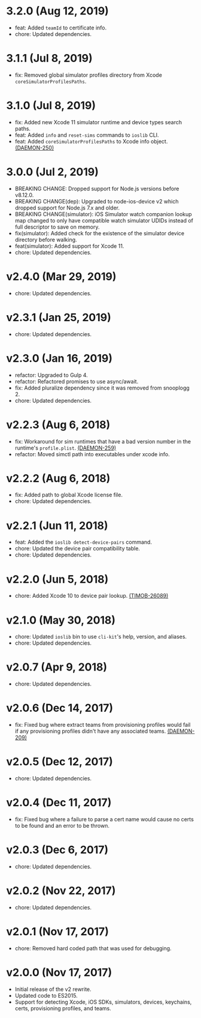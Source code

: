# 3.2.0 (Aug 12, 2019)

 * feat: Added `teamId` to certificate info.
 * chore: Updated dependencies.

# 3.1.1 (Jul 8, 2019)

 * fix: Removed global simulator profiles directory from Xcode `coreSimulatorProfilesPaths`.

# 3.1.0 (Jul 8, 2019)

 * fix: Added new Xcode 11 simulator runtime and device types search paths.
 * feat: Added `info` and `reset-sims` commands to `ioslib` CLI.
 * feat: Added `coreSimulatorProfilesPaths` to Xcode info object.
   [(DAEMON-250)](https://jira.appcelerator.org/browse/DAEMON-250)

# 3.0.0 (Jul 2, 2019)

 * BREAKING CHANGE: Dropped support for Node.js versions before v8.12.0.
 * BREAKING CHANGE(dep): Upgraded to node-ios-device v2 which dropped support for Node.js 7.x and
   older.
 * BREAKING CHANGE(simulator): iOS Simulator watch companion lookup map changed to only have
   compatible watch simulator UDIDs instead of full descriptor to save on memory.
 * fix(simulator): Added check for the existence of the simulator device directory before walking.
 * feat(simulator): Added support for Xcode 11.
 * chore: Updated dependencies.

# v2.4.0 (Mar 29, 2019)

 * chore: Updated dependencies.

# v2.3.1 (Jan 25, 2019)

 * chore: Updated dependencies.

# v2.3.0 (Jan 16, 2019)

 * refactor: Upgraded to Gulp 4.
 * refactor: Refactored promises to use async/await.
 * fix: Added pluralize dependency since it was removed from snooplogg 2.
 * chore: Updated dependencies.

# v2.2.3 (Aug 6, 2018)

 * fix: Workaround for sim runtimes that have a bad version number in the runtime's
   `profile.plist`. [(DAEMON-259)](https://jira.appcelerator.org/browse/DAEMON-259)
 * refactor: Moved simctl path into executables under xcode info.

# v2.2.2 (Aug 6, 2018)

 * fix: Added path to global Xcode license file.
 * chore: Updated dependencies.

# v2.2.1 (Jun 11, 2018)

 * feat: Added the `ioslib detect-device-pairs` command.
 * chore: Updated the device pair compatibility table.
 * chore: Updated dependencies.

# v2.2.0 (Jun 5, 2018)

 * chore: Added Xcode 10 to device pair lookup.
   [(TIMOB-26089)](https://jira.appcelerator.org/browse/TIMOB-26089)

# v2.1.0 (May 30, 2018)

 * chore: Updated `ioslib` bin to use `cli-kit`'s help, version, and aliases.
 * chore: Updated dependencies.

# v2.0.7 (Apr 9, 2018)

 * chore: Updated dependencies.

# v2.0.6 (Dec 14, 2017)

 * fix: Fixed bug where extract teams from provisioning profiles would fail if any provisioning
   profiles didn't have any associated teams.
   [(DAEMON-209)](https://jira.appcelerator.org/browse/DAEMON-209)

# v2.0.5 (Dec 12, 2017)

 * chore: Updated dependencies.

# v2.0.4 (Dec 11, 2017)

 * fix: Fixed bug where a failure to parse a cert name would cause no certs to be found and an
   error to be thrown.

# v2.0.3 (Dec 6, 2017)

 * chore: Updated dependencies.

# v2.0.2 (Nov 22, 2017)

 * chore: Updated dependencies.

# v2.0.1 (Nov 17, 2017)

 * chore: Removed hard coded path that was used for debugging.

# v2.0.0 (Nov 17, 2017)

 * Initial release of the v2 rewrite.
 * Updated code to ES2015.
 * Support for detecting Xcode, iOS SDKs, simulators, devices, keychains, certs, provisioning
   profiles, and teams.
